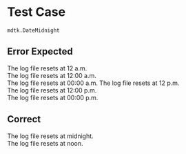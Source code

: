 # Test Case

    mdtk.DateMidnight

## Error Expected

The log file resets at 12 a.m.  
The log file resets at 12:00 a.m.  
The log file resets at 00:00 a.m.
The log file resets at 12 p.m.  
The log file resets at 12:00 p.m.  
The log file resets at 00:00 p.m.  

## Correct

The log file resets at midnight.  
The log file resets at noon.  
